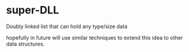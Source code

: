# super-DLL
Doubly linked list that can hold any type/size data

hopefully in future will use similar techniques to extend this idea to other data structures.